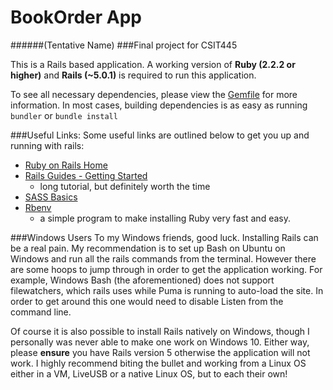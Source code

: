 # BookOrder App
######(Tentative Name)
###Final project for CSIT445

This is a Rails based application. A working version of **Ruby (2.2.2 or higher)** and **Rails (~5.0.1)** is required to run this application.

To see all necessary dependencies, please view the [Gemfile](/Gemfile) for more information. In most cases, building dependencies is as easy as running `bundler` or `bundle install`

###Useful Links:
Some useful links are outlined below to get you up and running with rails:

* [Ruby on Rails Home](https://rubyonrails.org)
* [Rails Guides - Getting Started](https://http://guides.rubyonrails.org/getting_started.html)
    - long tutorial, but definitely worth the time
* [SASS Basics](https://http://sass-lang.com/guide)
* [Rbenv](https://github.com/rbenv/rbenv)
    - a simple program to make installing Ruby very fast and easy. 
    
###Windows Users
To my Windows friends, good luck. Installing Rails can be a real pain. My recommendation is to set up Bash on Ubuntu on Windows
and run all the rails commands from the terminal. However there are some hoops to jump through in order to get the application working.
For example, Windows Bash (the aforementioned) does not support filewatchers, which rails uses while Puma is running to auto-load the site.
In order to get around this one would need to disable Listen from the command line.

Of course it is also possible to install Rails natively on Windows, though I personally was never able to make one work on Windows 10.
Either way, please **ensure** you have Rails version 5 otherwise the application will not work. I highly recommend biting the bullet
and working from a Linux OS either in a VM, LiveUSB or a native Linux OS, but to each their own!

